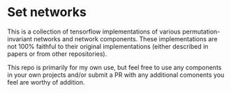 # Set networks

This is a collection of tensorflow implementations of various permutation-invariant networks and network components. These implementations are not 100% faithful to their original implementations (either described in papers or from other repositories).

This repo is primarily for my own use, but feel free to use any components in your own projects and/or submit a PR with any additional comonents you feel are worthy of addition.
